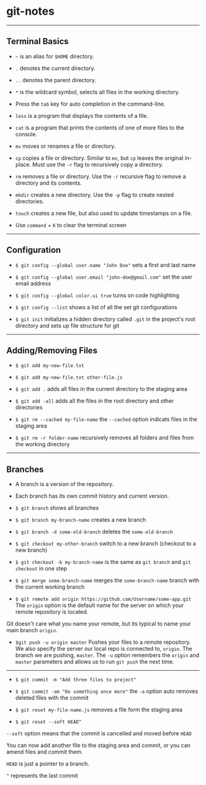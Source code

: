 # git-notes

___

## Terminal Basics

* `~` is an alias for `$HOME` directory.

* `.` denotes the current directory.

* `..` denotes the parent directory.

* `*` is the wildcard symbol, selects all files in the working directory.

* Press the `tab` key for auto completion in the command-line.

* `less` is a program that displays the contents of a file.

* `cat` is a program that prints the contents of one of more files to the console.

* `mv` moves or renames a file or directory.

* `cp` copies a file or directory. Similar to `mv`, but `cp` leaves the original in-place. Must use the `-r` flag to recursively copy a directory.

* `rm` removes a file or directory. Use the `-r` recursive flag to remove a directory and its contents.

* `mkdir` creates a new directory. Use the `-p` flag to create nested directories. 

* `touch` creates a new file, but also used to update timestamps on a file.

* Use `command` + `K` to clear the terminal screen

 ___

## Configuration 
 
* `$ git config --global user.name "John Doe"` sets a first and last name
 
* `$ git config --global user.email "john-doe@gmail.com"` set the user email address
  
* `$ git config --global color.ui true` turns on code highlighting
 
* `$ git config --list` shows a list of all the set git configurations

* `$ git init` initializes a hidden directory called `.git` in the project's root directory and sets up file structure for git
 
 ___

 ## Adding/Removing Files
 
* `$ git add my-new-file.txt`
* `$ git add my-new-file.txt other-file.js`
* `$ git add .` adds all files in the current directory to the staging area
* `$ git add -all` adds all the files in the root directory and other directories
 
* `$ git rm --cached my-file-name` the `--cached` option indicats files in the staging area

* `$ git rm -r folder-name` recursively removes all folders and files from the working directory

___

 ## Branches
 
 * A branch is a version of the repository.
 
 * Each branch has its own commit history and current version.
 
* `$ git branch` shows all branches
 
* `$ git branch my-branch-name` creates a new branch

* `$ git branch -d some-old-branch` deletes the `some-old-branch`
 
* `$ git checkout my-other-branch` switch to a new branch (checkout to a new branch) 
 
* `$ git checkout -b my-branch-name` is the same as `git branch` and `git checkout` in one step

* `$ git merge some-branch-name` merges the `some-branch-name` branch with the current working branch

* `$ git remote add origin https://github.com/Username/some-app.git`
The `origin` option is the default name for the server on which your remote repository is located.

Git doesn't care what you name your remote, but its typical to name your main branch `origin`.
 
* `$git push -u origin master`
Pushes your files to a remote repository.
We also specify the server our local repo is connected to, `origin`.
The branch we are pushing, `master`.
The `-u` option remembers the `origin` and `master` parameters and allows us to run `git push` the next time.

___
 
* `$ git commit -m "Add three files to project"`

* `$ git commit -am "Do something once more"` the `-a` option auto removes deleted files with the commit

* `$ git reset my-file-name.js` removes a file form the staging area

* `$ git reset --soft HEAD^` 

`--soft` option means that the commit is cancelled and moved before `HEAD`

You can now add another file to the staging area and commit, or you can amend files and commit them.

`HEAD` is just a pointer to a branch.

`^` represents the last commit


 
 
 
 
 


 
 
 
 
 
